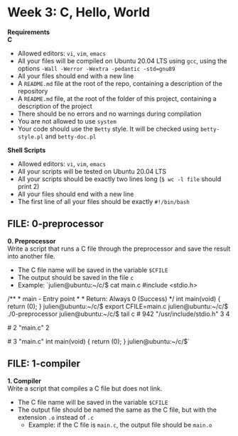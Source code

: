 # Week 3: C, Hello, World
**Requirements**\
**C**
- Allowed editors: `vi`, `vim`, `emacs`
- All your files will be compiled on Ubuntu 20.04 LTS using `gcc`, using the options `-Wall -Werror -Wextra -pedantic -std=gnu89`
- All your files should end with a new line
- A `README.md` file at the root of the repo, containing a description of the repository
- A `README.md` file, at the root of the folder of this project, containing a description of the project
- There should be no errors and no warnings during compilation
- You are not allowed to use `system`
- Your code should use the `Betty` style. It will be checked using `betty-style.pl` and `betty-doc.pl`

**Shell Scripts**
- Allowed editors: `vi`, `vim`, `emacs`
- All your scripts will be tested on Ubuntu 20.04 LTS
- All your scripts should be exactly two lines long (`$ wc -l file` should print 2)
- All your files should end with a new line
- The first line of all your files should be exactly `#!/bin/bash`

## FILE: 0-preprocessor
**0. Preprocessor**\
Write a script that runs a C file through the preprocessor and save the result into another file.
- The C file name will be saved in the variable `$CFILE`
- The output should be saved in the file `c`
- Example:
`julien@ubuntu:~/c/$ cat main.c 
\#include <stdio.h>

/**
 \* main - Entry point
 *
 \* Return: Always 0 (Success)
 */
int main(void)
{
    return (0);
}
julien@ubuntu:~/c/$ export CFILE=main.c
julien@ubuntu:~/c/$ ./0-preprocessor 
julien@ubuntu:~/c/$ tail c
\# 942 "/usr/include/stdio.h" 3 4

\# 2 "main.c" 2


\# 3 "main.c"
int main(void)
{
 return (0);
}
julien@ubuntu:~/c/$`

## FILE: 1-compiler
**1. Compiler**\
Write a script that compiles a C file but does not link.
- The C file name will be saved in the variable `$CFILE`
- The output file should be named the same as the C file, but with the extension `.o` instead of `.c`
	- Example: if the C file is `main.c`, the output file should be `main.o`

## 
